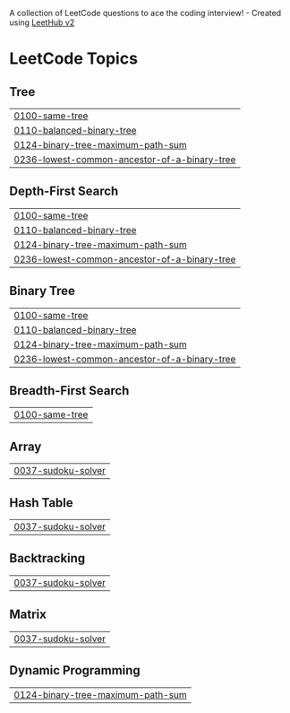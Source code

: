 A collection of LeetCode questions to ace the coding interview! - Created using [LeetHub v2](https://github.com/arunbhardwaj/LeetHub-2.0)
<!---LeetCode Topics Start-->
# LeetCode Topics
## Tree
|  |
| ------- |
| [0100-same-tree](https://github.com/hemalekha28/leetcode-solutions/tree/master/0100-same-tree) |
| [0110-balanced-binary-tree](https://github.com/hemalekha28/leetcode-solutions/tree/master/0110-balanced-binary-tree) |
| [0124-binary-tree-maximum-path-sum](https://github.com/hemalekha28/leetcode-solutions/tree/master/0124-binary-tree-maximum-path-sum) |
| [0236-lowest-common-ancestor-of-a-binary-tree](https://github.com/hemalekha28/leetcode-solutions/tree/master/0236-lowest-common-ancestor-of-a-binary-tree) |
## Depth-First Search
|  |
| ------- |
| [0100-same-tree](https://github.com/hemalekha28/leetcode-solutions/tree/master/0100-same-tree) |
| [0110-balanced-binary-tree](https://github.com/hemalekha28/leetcode-solutions/tree/master/0110-balanced-binary-tree) |
| [0124-binary-tree-maximum-path-sum](https://github.com/hemalekha28/leetcode-solutions/tree/master/0124-binary-tree-maximum-path-sum) |
| [0236-lowest-common-ancestor-of-a-binary-tree](https://github.com/hemalekha28/leetcode-solutions/tree/master/0236-lowest-common-ancestor-of-a-binary-tree) |
## Binary Tree
|  |
| ------- |
| [0100-same-tree](https://github.com/hemalekha28/leetcode-solutions/tree/master/0100-same-tree) |
| [0110-balanced-binary-tree](https://github.com/hemalekha28/leetcode-solutions/tree/master/0110-balanced-binary-tree) |
| [0124-binary-tree-maximum-path-sum](https://github.com/hemalekha28/leetcode-solutions/tree/master/0124-binary-tree-maximum-path-sum) |
| [0236-lowest-common-ancestor-of-a-binary-tree](https://github.com/hemalekha28/leetcode-solutions/tree/master/0236-lowest-common-ancestor-of-a-binary-tree) |
## Breadth-First Search
|  |
| ------- |
| [0100-same-tree](https://github.com/hemalekha28/leetcode-solutions/tree/master/0100-same-tree) |
## Array
|  |
| ------- |
| [0037-sudoku-solver](https://github.com/hemalekha28/leetcode-solutions/tree/master/0037-sudoku-solver) |
## Hash Table
|  |
| ------- |
| [0037-sudoku-solver](https://github.com/hemalekha28/leetcode-solutions/tree/master/0037-sudoku-solver) |
## Backtracking
|  |
| ------- |
| [0037-sudoku-solver](https://github.com/hemalekha28/leetcode-solutions/tree/master/0037-sudoku-solver) |
## Matrix
|  |
| ------- |
| [0037-sudoku-solver](https://github.com/hemalekha28/leetcode-solutions/tree/master/0037-sudoku-solver) |
## Dynamic Programming
|  |
| ------- |
| [0124-binary-tree-maximum-path-sum](https://github.com/hemalekha28/leetcode-solutions/tree/master/0124-binary-tree-maximum-path-sum) |
<!---LeetCode Topics End-->